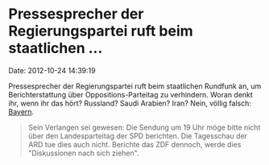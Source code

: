 Pressesprecher der Regierungspartei ruft beim staatlichen \...
==============================================================

Date: 2012-10-24 14:39:19

Pressesprecher der Regierungspartei ruft beim staatlichen Rundfunk an,
um Berichterstattung über Oppositions-Parteitag zu verhindern. Woran
denkt ihr, wenn ihr das hört? Russland? Saudi Arabien? Iran? Nein,
völlig falsch:
[Bayern](http://www.sueddeutsche.de/bayern/anruf-beim-zdf-csu-wollte-bericht-ueber-spd-parteitag-verhindern-1.1504207).

> Sein Verlangen sei gewesen: Die Sendung um 19 Uhr möge bitte nicht
> über den Landesparteitag der SPD berichten. Die Tagesschau der ARD tue
> dies auch nicht. Berichte das ZDF dennoch, werde dies \"Diskussionen
> nach sich ziehen\".

